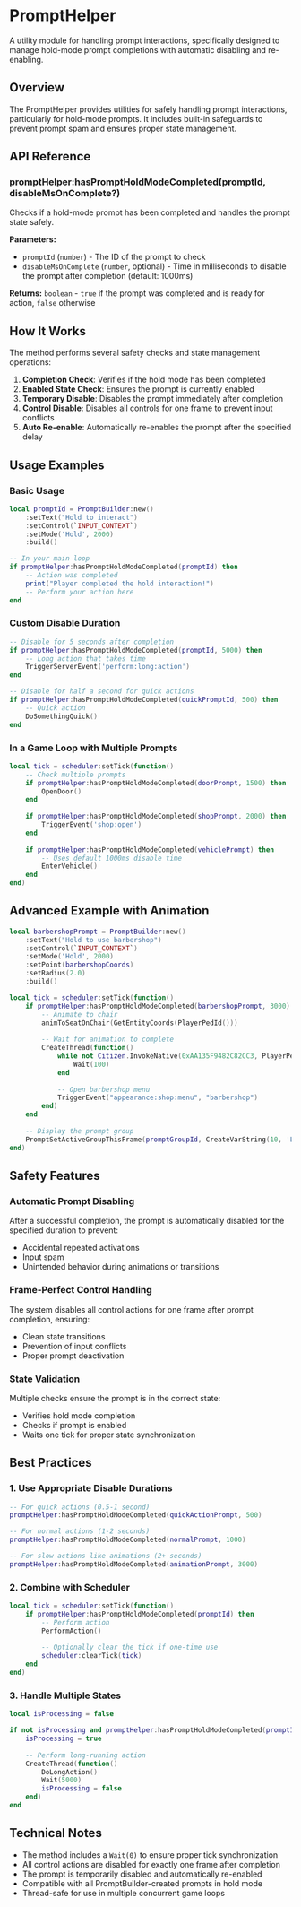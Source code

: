 # PromptHelper

A utility module for handling prompt interactions, specifically designed to manage hold-mode prompt completions with automatic disabling and re-enabling.

## Overview

The PromptHelper provides utilities for safely handling prompt interactions, particularly for hold-mode prompts. It includes built-in safeguards to prevent prompt spam and ensures proper state management.

## API Reference

### promptHelper:hasPromptHoldModeCompleted(promptId, disableMsOnComplete?)

Checks if a hold-mode prompt has been completed and handles the prompt state safely.

**Parameters:**

* `promptId` (`number`) - The ID of the prompt to check
* `disableMsOnComplete` (`number`, optional) - Time in milliseconds to disable the prompt after completion (default: 1000ms)

**Returns:** `boolean` - `true` if the prompt was completed and is ready for action, `false` otherwise

## How It Works

The method performs several safety checks and state management operations:

1. **Completion Check**: Verifies if the hold mode has been completed
2. **Enabled State Check**: Ensures the prompt is currently enabled
3. **Temporary Disable**: Disables the prompt immediately after completion
4. **Control Disable**: Disables all controls for one frame to prevent input conflicts
5. **Auto Re-enable**: Automatically re-enables the prompt after the specified delay

## Usage Examples

### Basic Usage

```lua
local promptId = PromptBuilder:new()
    :setText("Hold to interact")
    :setControl(`INPUT_CONTEXT`)
    :setMode('Hold', 2000)
    :build()

-- In your main loop
if promptHelper:hasPromptHoldModeCompleted(promptId) then
    -- Action was completed
    print("Player completed the hold interaction!")
    -- Perform your action here
end
```

### Custom Disable Duration

```lua
-- Disable for 5 seconds after completion
if promptHelper:hasPromptHoldModeCompleted(promptId, 5000) then
    -- Long action that takes time
    TriggerServerEvent('perform:long:action')
end

-- Disable for half a second for quick actions
if promptHelper:hasPromptHoldModeCompleted(quickPromptId, 500) then
    -- Quick action
    DoSomethingQuick()
end
```

### In a Game Loop with Multiple Prompts

```lua
local tick = scheduler:setTick(function()
    -- Check multiple prompts
    if promptHelper:hasPromptHoldModeCompleted(doorPrompt, 1500) then
        OpenDoor()
    end
    
    if promptHelper:hasPromptHoldModeCompleted(shopPrompt, 2000) then
        TriggerEvent('shop:open')
    end
    
    if promptHelper:hasPromptHoldModeCompleted(vehiclePrompt) then
        -- Uses default 1000ms disable time
        EnterVehicle()
    end
end)
```

## Advanced Example with Animation

```lua
local barbershopPrompt = PromptBuilder:new()
    :setText("Hold to use barbershop")
    :setControl(`INPUT_CONTEXT`)
    :setMode('Hold', 2000)
    :setPoint(barbershopCoords)
    :setRadius(2.0)
    :build()

local tick = scheduler:setTick(function()
    if promptHelper:hasPromptHoldModeCompleted(barbershopPrompt, 3000) then
        -- Animate to chair
        animToSeatOnChair(GetEntityCoords(PlayerPedId()))
        
        -- Wait for animation to complete
        CreateThread(function()
            while not Citizen.InvokeNative(0xAA135F9482C82CC3, PlayerPedId(), `PROP_PLAYER_BARBER_SEAT`) do
                Wait(100)
            end
            
            -- Open barbershop menu
            TriggerEvent("appearance:shop:menu", "barbershop")
        end)
    end
    
    -- Display the prompt group
    PromptSetActiveGroupThisFrame(promptGroupId, CreateVarString(10, 'LITERAL_STRING', "Barbershop"))
end)
```

## Safety Features

### Automatic Prompt Disabling

After a successful completion, the prompt is automatically disabled for the specified duration to prevent:

* Accidental repeated activations
* Input spam
* Unintended behavior during animations or transitions

### Frame-Perfect Control Handling

The system disables all control actions for one frame after prompt completion, ensuring:

* Clean state transitions
* Prevention of input conflicts
* Proper prompt deactivation

### State Validation

Multiple checks ensure the prompt is in the correct state:

* Verifies hold mode completion
* Checks if prompt is enabled
* Waits one tick for proper state synchronization

## Best Practices

### 1. Use Appropriate Disable Durations

```lua
-- For quick actions (0.5-1 second)
promptHelper:hasPromptHoldModeCompleted(quickActionPrompt, 500)

-- For normal actions (1-2 seconds)
promptHelper:hasPromptHoldModeCompleted(normalPrompt, 1000)

-- For slow actions like animations (2+ seconds)
promptHelper:hasPromptHoldModeCompleted(animationPrompt, 3000)
```

### 2. Combine with Scheduler

```lua
local tick = scheduler:setTick(function()
    if promptHelper:hasPromptHoldModeCompleted(promptId) then
        -- Perform action
        PerformAction()
        
        -- Optionally clear the tick if one-time use
        scheduler:clearTick(tick)
    end
end)
```

### 3. Handle Multiple States

```lua
local isProcessing = false

if not isProcessing and promptHelper:hasPromptHoldModeCompleted(promptId, 2000) then
    isProcessing = true
    
    -- Perform long-running action
    CreateThread(function()
        DoLongAction()
        Wait(5000)
        isProcessing = false
    end)
end
```

## Technical Notes

* The method includes a `Wait(0)` to ensure proper tick synchronization
* All control actions are disabled for exactly one frame after completion
* The prompt is temporarily disabled and automatically re-enabled
* Compatible with all PromptBuilder-created prompts in hold mode
* Thread-safe for use in multiple concurrent game loops
